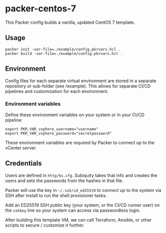 # packer-centos-7

This Packer config builds a vanilla, updated CentOS 7 template.

## Usage

```
packer init -var-file=./example/config.pkrvars.hcl .
packer build -var-file=./example/config.pkrvars.hcl .
```

## Environment

Config files for each separate virtual environment are stored in a separate repository or sub-folder (see /example).
This allows for separate CI/CD pipelines and customization for each environment.

### Environment variables

Define these environment variables on your system or in your CI/CD pipeline:

```
export PKR_VAR_vsphere_username="username"
export PKR_VAR_vsphere_password="secretpassword"
```

These environment variables are required by Packer to connect up to the vCenter server.

## Credentials

Users are defined in `http/ks.cfg`.  Subiquity takes that info and creates the users and sets the passwords from the hashes in that file.

Packer will use the key in `~/.ssh/id_ed25519` to connect up to the system via SSH after install to run the shell provisioner tasks.

Add an ED25519 SSH public key (your system, or the CI/CD runner user) on the `sshkey` line so your system can access via passwordless login.

After building this template VM, we can call Terraform, Ansible, or other scripts to secure / customize it further.